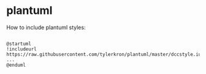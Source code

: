 # plantuml

How to include plantuml styles:

```

@startuml
!includeurl https://raw.githubusercontent.com/tylerkron/plantuml/master/dccstyle.iuml
...
@enduml

```
